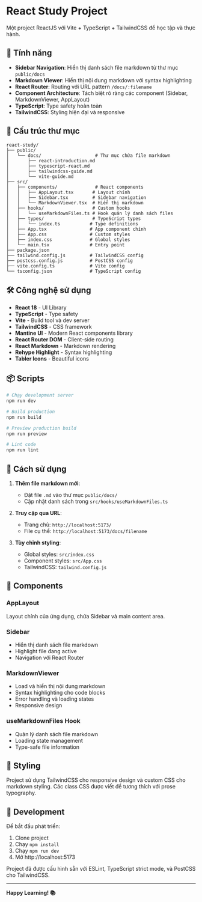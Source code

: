 # React Study Project

Một project ReactJS với Vite + TypeScript + TailwindCSS để học tập và thực hành.

## 🚀 Tính năng

- **Sidebar Navigation**: Hiển thị danh sách file markdown từ thư mục `public/docs`
- **Markdown Viewer**: Hiển thị nội dung markdown với syntax highlighting
- **React Router**: Routing với URL pattern `/docs/:filename`
- **Component Architecture**: Tách biệt rõ ràng các component (Sidebar, MarkdownViewer, AppLayout)
- **TypeScript**: Type safety hoàn toàn
- **TailwindCSS**: Styling hiện đại và responsive

## 📁 Cấu trúc thư mục

```
react-study/
├── public/
│   └── docs/                    # Thư mục chứa file markdown
│       ├── react-introduction.md
│       ├── typescript-react.md
│       ├── tailwindcss-guide.md
│       └── vite-guide.md
├── src/
│   ├── components/              # React components
│   │   ├── AppLayout.tsx       # Layout chính
│   │   ├── Sidebar.tsx         # Sidebar navigation
│   │   └── MarkdownViewer.tsx  # Hiển thị markdown
│   ├── hooks/                  # Custom hooks
│   │   └── useMarkdownFiles.ts # Hook quản lý danh sách files
│   ├── types/                  # TypeScript types
│   │   └── index.ts           # Type definitions
│   ├── App.tsx                # App component chính
│   ├── App.css                # Custom styles
│   ├── index.css              # Global styles
│   └── main.tsx               # Entry point
├── package.json
├── tailwind.config.js         # TailwindCSS config
├── postcss.config.js          # PostCSS config
├── vite.config.ts             # Vite config
└── tsconfig.json              # TypeScript config
```

## 🛠️ Công nghệ sử dụng

- **React 18** - UI Library
- **TypeScript** - Type safety
- **Vite** - Build tool và dev server
- **TailwindCSS** - CSS framework
- **Mantine UI** - Modern React components library
- **React Router DOM** - Client-side routing
- **React Markdown** - Markdown rendering
- **Rehype Highlight** - Syntax highlighting
- **Tabler Icons** - Beautiful icons

## 📦 Scripts

```bash
# Chạy development server
npm run dev

# Build production
npm run build

# Preview production build
npm run preview

# Lint code
npm run lint
```

## 🎯 Cách sử dụng

1. **Thêm file markdown mới**:

   - Đặt file `.md` vào thư mục `public/docs/`
   - Cập nhật danh sách trong `src/hooks/useMarkdownFiles.ts`

2. **Truy cập qua URL**:

   - Trang chủ: `http://localhost:5173/`
   - File cụ thể: `http://localhost:5173/docs/filename`

3. **Tùy chỉnh styling**:
   - Global styles: `src/index.css`
   - Component styles: `src/App.css`
   - TailwindCSS: `tailwind.config.js`

## 📝 Components

### AppLayout

Layout chính của ứng dụng, chứa Sidebar và main content area.

### Sidebar

- Hiển thị danh sách file markdown
- Highlight file đang active
- Navigation với React Router

### MarkdownViewer

- Load và hiển thị nội dung markdown
- Syntax highlighting cho code blocks
- Error handling và loading states
- Responsive design

### useMarkdownFiles Hook

- Quản lý danh sách file markdown
- Loading state management
- Type-safe file information

## 🎨 Styling

Project sử dụng TailwindCSS cho responsive design và custom CSS cho markdown styling. Các class CSS được viết để tương thích với prose typography.

## 🔧 Development

Để bắt đầu phát triển:

1. Clone project
2. Chạy `npm install`
3. Chạy `npm run dev`
4. Mở http://localhost:5173

Project đã được cấu hình sẵn với ESLint, TypeScript strict mode, và PostCSS cho TailwindCSS.

---

**Happy Learning! 📚**

